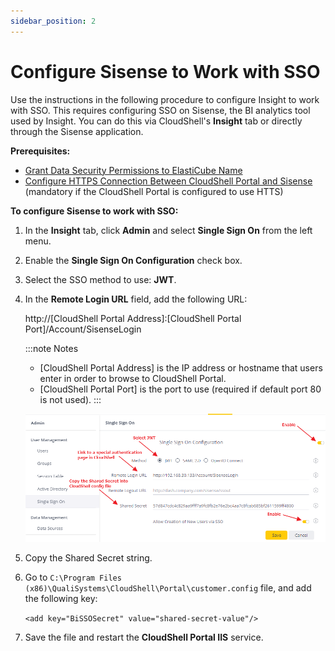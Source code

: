 ```yaml
---
sidebar_position: 2
---
```


# Configure Sisense to Work with SSO

Use the instructions in the following procedure to configure Insight to work with SSO. This requires configuring SSO on Sisense, the BI analytics tool used by Insight. You can do this via CloudShell's **Insight** tab or directly through the Sisense application.

**Prerequisites:**

- [Grant Data Security Permissions to ElastiCube Name](https://help.quali.com/Online%20Help/0.0/Portal/Content/CSP/BI/Grnt-dtsec-prms.htm)
- [Configure HTTPS Connection Between CloudShell Portal and Sisense](https://help.quali.com/Online%20Help/0.0/Portal/Content/CSP/BI/sis-https.htm) (mandatory if the CloudShell Portal is configured to use HTTS)

**To configure Sisense to work with SSO:**

1. In the **Insight** tab, click **Admin** and select **Single Sign On** from the left menu.
2. Enable the **Single Sign On Configuration** check box.
3. Select the SSO method to use: **JWT**.
4. In the **Remote Login URL** field, add the following URL:
    
    http://\[CloudShell Portal Address\]:\[CloudShell Portal Port\]/Account/SisenseLogin
    
    :::note Notes    
    - \[CloudShell Portal Address\] is the IP address or hostname that users enter in order to browse to CloudShell Portal.
    - \[CloudShell Portal Port\] is the port to use (required if default port 80 is not used).
    :::    
    
    ![](/Images/BI/Configure-Sisense-to-Work_2.png)
    
5. Copy the Shared Secret string.
6. Go to `C:\Program Files (x86)\QualiSystems\CloudShell\Portal\customer.config` file, and add the following key:
    
    `<add key="BiSSOSecret" value="shared-secret-value"/>`
    
7. Save the file and restart the **CloudShell Portal IIS** service.